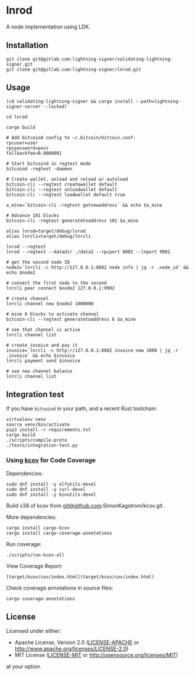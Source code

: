 # lnrod

A node implementation using LDK.

## Installation
```
git clone git@gitlab.com:lightning-signer/validating-lightning-signer.git
git clone git@gitlab.com:lightning-signer/lnrod.git
```

## Usage
```
(cd validating-lightning-signer && cargo install --path=lightning-signer-server --locked)

cd lnrod

cargo build

# Add bitcoind config to ~/.bitcoin/bitcoin.conf:
rpcuser=user
rpcpassword=pass
fallbackfee=0.0000001

# Start bitcoind in regtest mode
bitcoind -regtest -daemon

# Create wallet, unload and reload w/ autoload
bitcoin-cli --regtest createwallet default
bitcoin-cli --regtest unloadwallet default
bitcoin-cli --regtest loadwallet default true

a_mine=`bitcoin-cli -regtest getnewaddress` && echo $a_mine

# Advance 101 blocks
bitcoin-cli -regtest generatetoaddress 101 $a_mine

alias lnrod=target/debug/lnrod
alias lnrcli=target/debug/lnrcli

lnrod --regtest
lnrod --regtest --datadir ./data2 --rpcport 8802 --lnport 9902

# get the second node ID
node2=`lnrcli -c http://127.0.0.1:8802 node info | jq -r .node_id` && echo $node2

# connect the first node to the second
lnrcli peer connect $node2 127.0.0.1:9902

# create channel
lnrcli channel new $node2 1000000

# mine 6 blocks to activate channel
bitcoin-cli --regtest generatetoaddress 6 $a_mine

# see that channel is active
lnrcli channel list

# create invoice and pay it
invoice=`lnrcli -c http://127.0.0.1:8802 invoice new 1000 | jq -r .invoice` && echo $invoice
lnrcli payment send $invoice

# see new channel balance
lnrcli channel list
```

## Integration test

If you have `bitcoind` in your path, and a recent Rust toolchain:

```
virtualenv venv
source venv/bin/activate
pip3 install -r requirements.txt
cargo build
./scripts/compile-proto
./tests/integration-test.py
```

### Using [kcov](https://github.com/SimonKagstrom/kcov) for Code Coverage

Dependencies:

    sudo dnf install -y elfutils-devel
    sudo dnf install -y curl-devel
    sudo dnf install -y binutils-devel

Build v38 of kcov from git@github.com:SimonKagstrom/kcov.git .

More dependencies:

    cargo install cargo-kcov
    cargo install cargo-coverage-annotations

Run coverage:

    ./scripts/run-kcov-all
        
View Coverage Report:

    [target/kcov/cov/index.html](target/kcov/cov/index.html)

Check coverage annotations in source files:

    cargo coverage-annotations

## License

Licensed under either:

 * Apache License, Version 2.0 ([LICENSE-APACHE](LICENSE-APACHE) or http://www.apache.org/licenses/LICENSE-2.0)
 * MIT License ([LICENSE-MIT](LICENSE-MIT) or http://opensource.org/licenses/MIT)

at your option.
